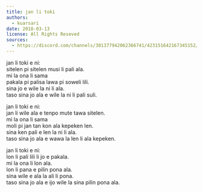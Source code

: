 ```yaml
---
title: jan li toki
authors:
  - kuarsari
date: 2018-03-13
license: All Rights Reseved
sources:
  - https://discord.com/channels/301377942062366741/423151642167345152/423154399121244170
---
```


jan li toki e ni:  \
sitelen pi sitelen musi li pali ala.  \
mi la ona li sama   \
pakala pi palisa lawa pi soweli lili.  \
sina jo e wile la ni li ala.  \
taso sina jo ala e wile la ni li pali suli.

jan li toki e ni:  \
jan li wile ala e tenpo mute tawa sitelen.  \
mi la ona li sama  \
moli pi jan tan kon ala kepeken len.  \
sina ken pali e len la ni li ala.  \
taso sina jo ala e wawa la len li ala kepeken.

jan li toki e ni:  \
lon li pali lili li jo e pakala.  \
mi la ona li lon ala.  \
lon li pana e pilin pona ala.  \
sina wile e ala la ali li pona.  \
taso sina jo ala e ijo wile la sina pilin pona ala.
